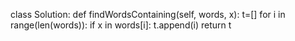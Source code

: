 class Solution:
    def findWordsContaining(self, words, x):
        t=[]
        for i in range(len(words)):
            if x in words[i]:
                t.append(i)
        return t

